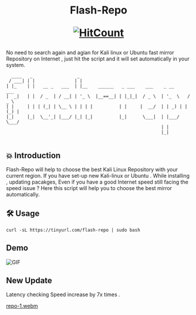 <h1 align="center">
Flash-Repo

  [![HitCount](https://hits.dwyl.com/raoshaab/raoshaab/Flash-Repo.svg?style=flat-square)](http://hits.dwyl.com/raoshaab/raoshaab/Flash-Repo)


</h1>
No need to search again and agian for Kali linux or Ubuntu fast mirror Repository on Internet , just hit the script and it will set automatically in your system.


```
  ____   _                 _                                            
 / ___| | |               | |                                            
| |_    | |   __ _   ___  | |__    ______   _ ___    ___    _ __      ___  
|  _|   | |  / _  | / __| | '_ \  |__==__| | |_|_|  / _ \  | '_  \   / _ \ 
| |     | | | (_| | \__ \ | | | |          | |     |  __/  | | _) | | (_) |
|_|     |_|  \__'_| |___/ |_| |_|          |_|      \___|  | |___/   \___/ 
                                                           | |             
                                                           |_|           
                                                           
``` 
## 💥 Introduction                                                            
Flash-Repo will help to choose the best Kali Linux Repository with your current region. If you have set-up new Kali-linux or Ubuntu . While installing , updating pacakges, Even if you have a good Internet speed still facing the speed issue ?
Here this script will help you to choose the best mirror automatically. 

## 🛠️ Usage
```
curl -sL https://tinyurl.com/flash-repo | sudo bash  
```

## Demo

![GIF](https://user-images.githubusercontent.com/49671176/191538745-89d33671-29b4-4ea4-ba47-32dcc145aa6c.gif)


## New Update  
Latency checking Speed increase by 7x times .   

[repo-1.webm](https://user-images.githubusercontent.com/49671176/191512043-7a742445-515f-4f43-8b72-782041b7bd30.webm)
